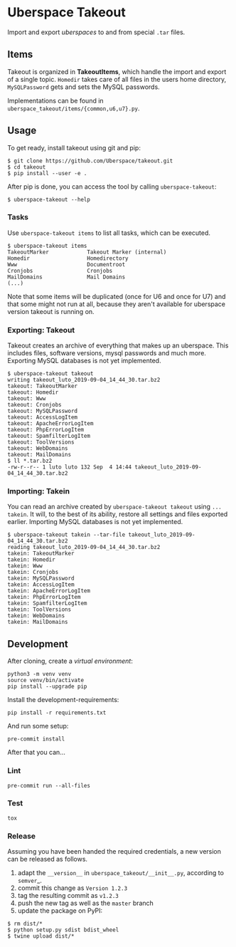 # Uberspace Takeout

Import and export _uberspaces_ to and from special `.tar` files.

## Items

Takeout is organized in **TakeoutItems**, which handle the import and export of
a single topic. `Homedir` takes care of all files in the users home directory,
`MySQLPassword` gets and sets the MySQL passwords.

Implementations can be found in `uberspace_takeout/items/{common,u6,u7}.py`.

## Usage

To get ready, install takeout using git and pip:

```console
$ git clone https://github.com/Uberspace/takeout.git
$ cd takeout
$ pip install --user -e .
```

After pip is done, you can access the tool by calling `uberspace-takeout`:

```console
$ uberspace-takeout --help
```

### Tasks

Use `uberspace-takeout items` to list all tasks, which can be executed.

```console
$ uberspace-takeout items
TakeoutMarker            Takeout Marker (internal)
Homedir                  Homedirectory
Www                      Documentroot
Cronjobs                 Cronjobs
MailDomains              Mail Domains
(...)
```

Note that some items will be duplicated (once for U6 and once for U7) and that
some might not run at all, because they aren't available for uberspace version
takeout is running on.

### Exporting: Takeout

Takeout creates an archive of everything that makes up an uberspace. This
includes files, software versions, mysql passwords and much more. Exporting
MySQL databases is not yet implemented.

```console
$ uberspace-takeout takeout
writing takeout_luto_2019-09-04_14_44_30.tar.bz2
takeout: TakeoutMarker
takeout: Homedir
takeout: Www
takeout: Cronjobs
takeout: MySQLPassword
takeout: AccessLogItem
takeout: ApacheErrorLogItem
takeout: PhpErrorLogItem
takeout: SpamfilterLogItem
takeout: ToolVersions
takeout: WebDomains
takeout: MailDomains
$ ll *.tar.bz2
-rw-r--r-- 1 luto luto 132 Sep  4 14:44 takeout_luto_2019-09-04_14_44_30.tar.bz2
```

### Importing: Takein

You can read an archive created by `uberspace-takeout takeout` using
`... takein`. It will, to the best of its ability, restore all settings and
files exported earlier. Importing MySQL databases is not yet implemented.

```console
$ uberspace-takeout takein --tar-file takeout_luto_2019-09-04_14_44_30.tar.bz2
reading takeout_luto_2019-09-04_14_44_30.tar.bz2
takein: TakeoutMarker
takein: Homedir
takein: Www
takein: Cronjobs
takein: MySQLPassword
takein: AccessLogItem
takein: ApacheErrorLogItem
takein: PhpErrorLogItem
takein: SpamfilterLogItem
takein: ToolVersions
takein: WebDomains
takein: MailDomains
```

## Development

After cloning, create a _virtual environment_:

```console
python3 -m venv venv
source venv/bin/activate
pip install --upgrade pip
```

Install the development-requirements:

```
pip install -r requirements.txt
```

And run some setup:

```
pre-commit install
```

After that you can…

### Lint

```console
pre-commit run --all-files
```

### Test

```console
tox
```

### Release

Assuming you have been handed the required credentials, a new version
can be released as follows.

1. adapt the `__version__` in `uberspace_takeout/__init__.py`, according to `semver`\_.
2. commit this change as `Version 1.2.3`
3. tag the resulting commit as `v1.2.3`
4. push the new tag as well as the `master` branch
5. update the package on PyPI:

```console
$ rm dist/*
$ python setup.py sdist bdist_wheel
$ twine upload dist/*
```
